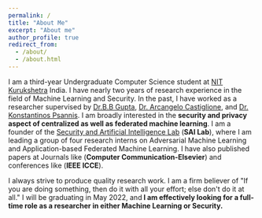 ```yaml
---
permalink: /
title: "About Me"
excerpt: "About me"
author_profile: true
redirect_from: 
  - /about/
  - /about.html
---
```



I am a third-year Undergraduate Computer Science student at [NIT Kurukshetra](https://nitkkr.ac.in/) India. I have nearly two years of research experience in the field of Machine Learning and Security. In the past, I have worked as a researcher supervised by [Dr.B.B Gupta](https://scholar.google.com/citations?user=pxzB3EwAAAAJ&hl=ja), [Dr. Arcangelo Castiglione](https://scholar.google.com/citations?user=Uh1YyVYAAAAJ&hl=en), and [Dr. Konstantinos Psannis](https://scholar.google.gr/citations?user=u7iiwdgAAAAJ&hl=en). I am broadly interested in the <strong>security and privacy aspect of centralized as well as federated machine learning</strong>. I am a founder of the [Security and Artificial Intelligence Lab](https://saailab.github.io/) (<strong>SAI Lab</strong>), where I am leading a group of four research interns on Adversarial Machine Learning and Application-based Federated Machine Learning. I have also published papers at Journals like (<strong>Computer Communication-Elsevier</strong>) and conferences like (<strong>IEEE ICCE</strong>). 

I always strive to produce quality research work. I am a firm believer of "If you are doing something, then do it with all your effort; else don't do it at all." I will be graduating in May 2022, and<strong> I am effectively looking for a full-time role as a researcher in either Machine Learning or Security.</strong>


